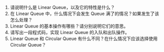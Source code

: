 

1. 请说明什么是 Linear Queue，以及它的特性是什么？
2. 在 Linear Queue 中，什么情况下会发生 Queue 满了的情况？如果发生了该怎么处理？
3. Linear Queue 的基本操作有哪些？请分别说明它们的意思。
4. 请写出一段程式码，实现 Linear Queue 的入队和出队操作。
5. Linear Queue 和 Circular Queue 有什么不同？在什么情况下应该选择使用 Circular Queue？
